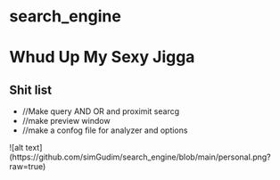 # search_engine

<h1>Whud Up My Sexy Jigga</h1>
<h2>Shit list</h2>
<ul>
<li>//Make query AND OR and proximit searcg</li>
<li>//make preview window</li>
<li>//make a confog file for analyzer and options</li>

</ul>
![alt text](https://github.com/simGudim/search_engine/blob/main/personal.png?raw=true)